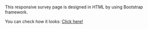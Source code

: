 This responsive survey page is designed in HTML by using Bootstrap framework. 

You can check how it looks: <a href="https://codepen.io/canan0063/pen/bGoaeBG">Click here!</a>
